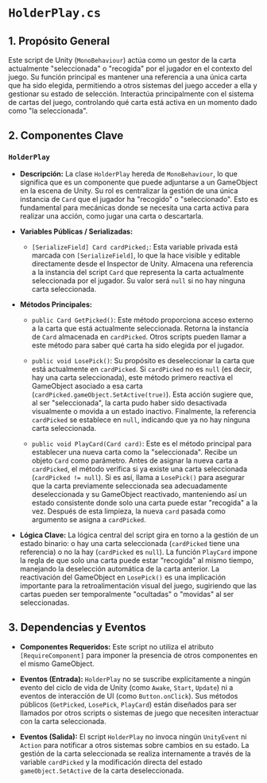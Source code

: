 # `HolderPlay.cs`

## 1. Propósito General

Este script de Unity (`MonoBehaviour`) actúa como un gestor de la carta actualmente "seleccionada" o "recogida" por el jugador en el contexto del juego. Su función principal es mantener una referencia a una única carta que ha sido elegida, permitiendo a otros sistemas del juego acceder a ella y gestionar su estado de selección. Interactúa principalmente con el sistema de cartas del juego, controlando qué carta está activa en un momento dado como "la seleccionada".

## 2. Componentes Clave

### `HolderPlay`
- **Descripción:** La clase `HolderPlay` hereda de `MonoBehaviour`, lo que significa que es un componente que puede adjuntarse a un GameObject en la escena de Unity. Su rol es centralizar la gestión de una única instancia de `Card` que el jugador ha "recogido" o "seleccionado". Esto es fundamental para mecánicas donde se necesita una carta activa para realizar una acción, como jugar una carta o descartarla.

- **Variables Públicas / Serializadas:**
    - `[SerializeField] Card cardPicked;`: Esta variable privada está marcada con `[SerializeField]`, lo que la hace visible y editable directamente desde el Inspector de Unity. Almacena una referencia a la instancia del script `Card` que representa la carta actualmente seleccionada por el jugador. Su valor será `null` si no hay ninguna carta seleccionada.

- **Métodos Principales:**
    - `public Card GetPicked()`: Este método proporciona acceso externo a la carta que está actualmente seleccionada. Retorna la instancia de `Card` almacenada en `cardPicked`. Otros scripts pueden llamar a este método para saber qué carta ha sido elegida por el jugador.

    - `public void LosePick()`: Su propósito es deseleccionar la carta que está actualmente en `cardPicked`. Si `cardPicked` no es `null` (es decir, hay una carta seleccionada), este método primero reactiva el GameObject asociado a esa carta (`cardPicked.gameObject.SetActive(true)`). Esta acción sugiere que, al ser "seleccionada", la carta pudo haber sido desactivada visualmente o movida a un estado inactivo. Finalmente, la referencia `cardPicked` se establece en `null`, indicando que ya no hay ninguna carta seleccionada.

    - `public void PlayCard(Card card)`: Este es el método principal para establecer una nueva carta como la "seleccionada". Recibe un objeto `Card` como parámetro. Antes de asignar la nueva carta a `cardPicked`, el método verifica si ya existe una carta seleccionada (`cardPicked != null`). Si es así, llama a `LosePick()` para asegurar que la carta previamente seleccionada sea adecuadamente deseleccionada y su GameObject reactivado, manteniendo así un estado consistente donde solo una carta puede estar "recogida" a la vez. Después de esta limpieza, la nueva `card` pasada como argumento se asigna a `cardPicked`.

- **Lógica Clave:**
    La lógica central del script gira en torno a la gestión de un estado binario: o hay una carta seleccionada (`cardPicked` tiene una referencia) o no la hay (`cardPicked` es `null`). La función `PlayCard` impone la regla de que solo una carta puede estar "recogida" al mismo tiempo, manejando la deselección automática de la carta anterior. La reactivación del GameObject en `LosePick()` es una implicación importante para la retroalimentación visual del juego, sugiriendo que las cartas pueden ser temporalmente "ocultadas" o "movidas" al ser seleccionadas.

## 3. Dependencias y Eventos

- **Componentes Requeridos:**
    Este script no utiliza el atributo `[RequireComponent]` para imponer la presencia de otros componentes en el mismo GameObject.

- **Eventos (Entrada):**
    `HolderPlay` no se suscribe explícitamente a ningún evento del ciclo de vida de Unity (como `Awake`, `Start`, `Update`) ni a eventos de interacción de UI (como `Button.onClick`). Sus métodos públicos (`GetPicked`, `LosePick`, `PlayCard`) están diseñados para ser llamados por otros scripts o sistemas de juego que necesiten interactuar con la carta seleccionada.

- **Eventos (Salida):**
    El script `HolderPlay` no invoca ningún `UnityEvent` ni `Action` para notificar a otros sistemas sobre cambios en su estado. La gestión de la carta seleccionada se realiza internamente a través de la variable `cardPicked` y la modificación directa del estado `gameObject.SetActive` de la carta deseleccionada.